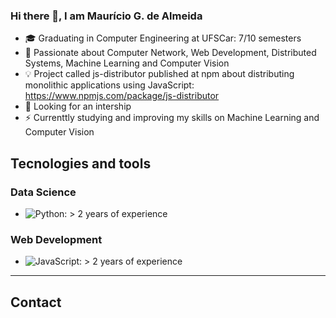### Hi there 👋, I am Maurício G. de Almeida

- 🎓 Graduating in Computer Engineering at UFSCar: 7/10 semesters
- 🤩 Passionate about Computer Network, Web Development, Distributed Systems, Machine Learning and Computer Vision
- 💡 Project called js-distributor published at npm about distributing monolithic applications using JavaScript: https://www.npmjs.com/package/js-distributor
- 👀 Looking for an intership
- ⚡ Currenttly studying and improving my skills on Machine Learning and Computer Vision

## Tecnologies and tools
### Data Science
- ![Python](https://www.python.org/): > 2  years of experience

### Web Development
- ![JavaScript](https://www.python.org/): > 2  years of experience

---
## Contact
